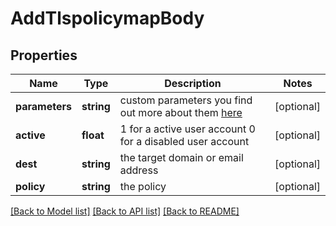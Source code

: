 # AddTlspolicymapBody

## Properties
Name | Type | Description | Notes
------------ | ------------- | ------------- | -------------
**parameters** | **string** | custom parameters you find out more about them [here](http://www.postfix.org/postconf.5.html#smtp_tls_policy_maps) | [optional] 
**active** | **float** | 1 for a active user account 0 for a disabled user account | [optional] 
**dest** | **string** | the target domain or email address | [optional] 
**policy** | **string** | the policy | [optional] 

[[Back to Model list]](../../README.md#documentation-for-models) [[Back to API list]](../../README.md#documentation-for-api-endpoints) [[Back to README]](../../README.md)

